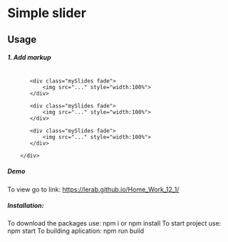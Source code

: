 # Simple slider

## Usage

##### 1. Add markup
```<div id="slideshow-container">

       <div class="mySlides fade">
           <img src="..." style="width:100%">
       </div>

       <div class="mySlides fade">
           <img src="..." style="width:100%">
       </div>

       <div class="mySlides fade">
           <img src="..." style="width:100%">
       </div>

    </div>
```

##### Demo

 To view go to link: https://lerab.github.io/Home_Work_12_1/

##### Installation:

To download the packages use: npm i or npm install
To start project use: npm start
To building aplication: npm run build
